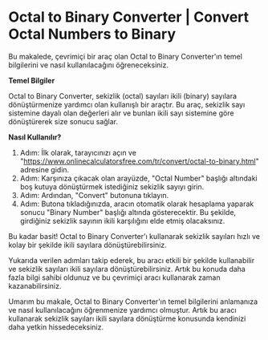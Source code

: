 Octal to Binary Converter | Convert Octal Numbers to Binary
===========================================================

Bu makalede, çevrimiçi bir araç olan Octal to Binary Converter'ın temel bilgilerini ve nasıl kullanılacağını öğreneceksiniz.

**Temel Bilgiler**

Octal to Binary Converter, sekizlik (octal) sayıları ikili (binary) sayılara dönüştürmenize yardımcı olan kullanışlı bir araçtır. Bu araç, sekizlik sayı sistemine dayalı olan değerleri alır ve bunları ikili sayı sistemine göre dönüştürerek size sonucu sağlar.

**Nasıl Kullanılır?**

1. Adım: İlk olarak, tarayıcınızı açın ve "<https://www.onlinecalculatorsfree.com/tr/convert/octal-to-binary.html>" adresine gidin.
2. Adım: Karşınıza çıkacak olan arayüzde, "Octal Number" başlığı altındaki boş kutuya dönüştürmek istediğiniz sekizlik sayıyı girin.
3. Adım: Ardından, "Convert" butonuna tıklayın.
4. Adım: Butona tıkladığınızda, aracın otomatik olarak hesaplama yaparak sonucu "Binary Number" başlığı altında gösterecektir. Bu şekilde, girdiğiniz sekizlik sayının ikili karşılığını elde etmiş olacaksınız.

Bu kadar basit! Octal to Binary Converter'ı kullanarak sekizlik sayıları hızlı ve kolay bir şekilde ikili sayılara dönüştürebilirsiniz.

Yukarıda verilen adımları takip ederek, bu aracı etkili bir şekilde kullanabilir ve sekizlik sayıları ikili sayılara dönüştürebilirsiniz. Artık bu konuda daha fazla bilgi sahibi oldunuz ve bu çevrimiçi aracı kullanarak zaman kazanabilirsiniz.

Umarım bu makale, Octal to Binary Converter'ın temel bilgilerini anlamanıza ve nasıl kullanılacağını öğrenmenize yardımcı olmuştur. Artık bu aracı kullanarak sekizlik sayıları ikili sayılara dönüştürme konusunda kendinizi daha yetkin hissedeceksiniz.